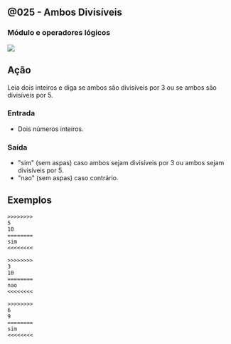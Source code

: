 ## @025 - Ambos Divisíveis
### Módulo e operadores lógicos

![](https://raw.githubusercontent.com/qxcodefup/arcade/master/base/025/cover.jpg)

## Ação

Leia dois inteiros e diga se ambos são divisíveis por 3 ou se ambos são divisíveis por 5.

### Entrada

- Dois números inteiros.

### Saída

- "sim" (sem aspas) caso ambos sejam divisíveis por 3 ou ambos sejam divisíveis por 5.
- "nao" (sem aspas) caso contrário.
## Exemplos

```
>>>>>>>>
5
10
========
sim
<<<<<<<<

>>>>>>>>
3
10
========
nao
<<<<<<<<

>>>>>>>>
6
9
========
sim
<<<<<<<<
```